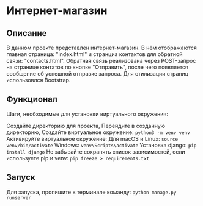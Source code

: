 # Интернет-магазин
## Описание
В данном проекте представлен интернет-магазин. В нём отображаются главная страница: "index.html" и странциа контактов для обратной связи: "contacts.html".
Обратная связь реализована через POST-запрос на странице контатов по кнопке "Отправить", после чего появляется сообщение об успешной отправке запроса. Для стилизации страниц использовлся Bootstrap.
## Функционал
Шаги, необходимые для установки виртуального окружения:

Создайте директорию для проекта,
Перейдите в созданную директорию,
Создайте виртуальное окружение:
```python3 -m venv venv```
Активируйте виртуальное окружение:
Для macOS и Linux:
```source venv/bin/activate```
Windows:
```venv\Scripts\activate```
Установка django:
```pip install django```
Не забывайте сохранять список зависимостей, если используете pip и venv:
```pip freeze > requirements.txt```
## Запуск
Для запуска, пропишите в терминале команду: ```python manage.py runserver```